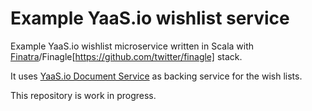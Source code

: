 # Example YaaS.io wishlist service

Example YaaS.io wishlist microservice written in Scala with [Finatra](https://github.com/twitter/finatra)/Finagle[https://github.com/twitter/finagle] stack.

It uses [YaaS.io Document Service](https://devportal.yaas.io/services/document/latest/index.html) as backing service for the wish lists.

This repository is work in progress.